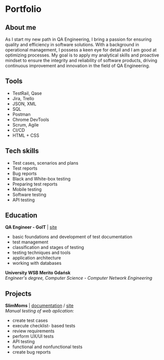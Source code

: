 # Portfolio 

## About me 

As I start my new path in QA Engineering, I bring a passion for ensuring quality and efficiency in software solutions. With a background in operational management, I possess a keen eye for detail and I am good at optimizing processes. My goal is to apply my analytical skills and proactive mindset to ensure the integrity and reliability of software products, driving continuous improvement and innovation in the field of QA Engineering.

## Tools 

- TestRail, Qase
- Jira, Trello
- JSON, XML
- SQL
- Postman
- Chrome DevTools
- Scrum, Agile
- CI/CD
- HTML + CSS

## Tech skills 

- Test cases, scenarios and plans
- Test reports
- Bug reports
- Black and White-box testing
- Preparing test reports
- Mobile testing
- Software testing
- API testing

## Education 

**QA Engineer - GoIT** | [site](https://goit.global/pl/courses/qa/)   
- basic foundations and development of test documentation
- test management
- classification and stages of testing
- testing techniques and tools
- application architecture
- working with databases


**University WSB Merito Gdańsk**  
*Engineer's degree, Computer Science - Computer Network Engineering* 

## Projects 

**SlimMoms** | [documentation](https://docs.google.com/document/d/10AGU57z_zW-JNYFxe9nmbZARHY08VUIisCYo5Dl9Yc0/edit?usp=sharing) / [site](https://slimmoms-qa.netlify.app/)  
*Manual testing of web aplication:*
- create test cases 
- execute checklist- based tests 
- review requirements 
- perform UX/UI tests
- API testing
- functional and nonfunctional tests 
- create bug reports
